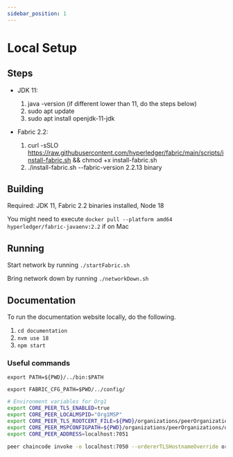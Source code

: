 ```yaml
---
sidebar_position: 1
---
```


# Local Setup

## Steps
- JDK 11:
    1. java -version (if different lower than 11, do the steps below)
    2. sudo apt update
    3. sudo apt install openjdk-11-jdk

- Fabric 2.2:
    1. curl -sSLO https://raw.githubusercontent.com/hyperledger/fabric/main/scripts/install-fabric.sh && chmod +x install-fabric.sh
    2. ./install-fabric.sh --fabric-version 2.2.13 binary

## Building
Required: JDK 11, Fabric 2.2 binaries installed, Node 18

You might need to execute `docker pull --platform amd64 hyperledger/fabric-javaenv:2.2` if on Mac

## Running

Start network by running `./startFabric.sh`

Bring network down by running `./networkDown.sh`

## Documentation
To run the documentation website locally, do the following.

1. `cd documentation`
2. `nvm use 18`
3. `npm start`

### Useful commands
`export PATH=${PWD}/../bin:$PATH`

`export FABRIC_CFG_PATH=$PWD/../config/`

```bash
# Environment variables for Org1
export CORE_PEER_TLS_ENABLED=true
export CORE_PEER_LOCALMSPID="Org1MSP"
export CORE_PEER_TLS_ROOTCERT_FILE=${PWD}/organizations/peerOrganizations/org1.example.com/peers/peer0.org1.example.com/tls/ca.crt
export CORE_PEER_MSPCONFIGPATH=${PWD}/organizations/peerOrganizations/org1.example.com/users/Admin@org1.example.com/msp
export CORE_PEER_ADDRESS=localhost:7051

peer chaincode invoke -o localhost:7050 --ordererTLSHostnameOverride orderer.example.com --tls --cafile "${PWD}/organizations/ordererOrganizations/example.com/orderers/orderer.example.com/msp/tlscacerts/tlsca.example.com-cert.pem" -C mychannel -n property --peerAddresses localhost:7051 --tlsRootCertFiles "${PWD}/organizations/peerOrganizations/org1.example.com/peers/peer0.org1.example.com/tls/ca.crt" --peerAddresses localhost:9051 --tlsRootCertFiles "${PWD}/organizations/peerOrganizations/org2.example.com/peers/peer0.org2.example.com/tls/ca.crt" -c '{"function":"initLedger","Args":[]}'

```
